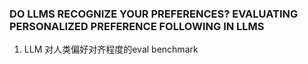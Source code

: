### DO LLMS RECOGNIZE YOUR PREFERENCES? EVALUATING PERSONALIZED PREFERENCE FOLLOWING IN LLMS
1. LLM 对人类偏好对齐程度的eval benchmark
